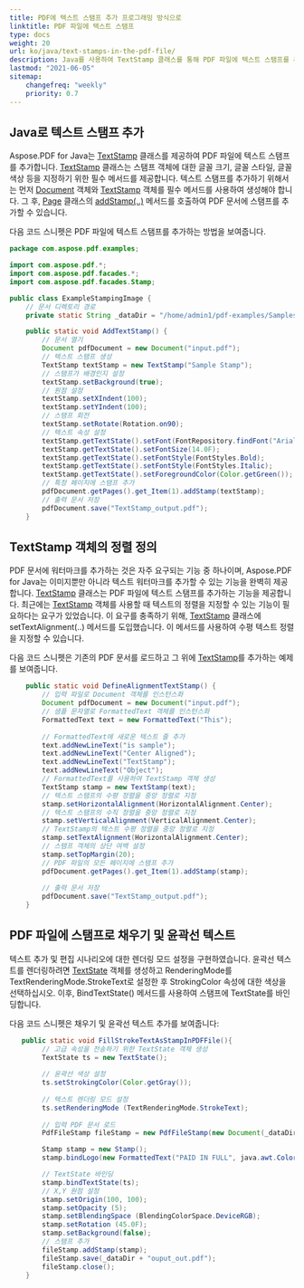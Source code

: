 ```yaml
---
title: PDF에 텍스트 스탬프 추가 프로그래밍 방식으로
linktitle: PDF 파일에 텍스트 스탬프
type: docs
weight: 20
url: ko/java/text-stamps-in-the-pdf-file/
description: Java를 사용하여 TextStamp 클래스를 통해 PDF 파일에 텍스트 스탬프를 추가합니다.
lastmod: "2021-06-05"
sitemap:
    changefreq: "weekly"
    priority: 0.7
---
```


## Java로 텍스트 스탬프 추가

Aspose.PDF for Java는 [TextStamp](https://reference.aspose.com/pdf/java/com.aspose.pdf/TextStamp) 클래스를 제공하여 PDF 파일에 텍스트 스탬프를 추가합니다.
 [TextStamp](https://reference.aspose.com/pdf/java/com.aspose.pdf/TextStamp) 클래스는 스탬프 객체에 대한 글꼴 크기, 글꼴 스타일, 글꼴 색상 등을 지정하기 위한 필수 메서드를 제공합니다. 텍스트 스탬프를 추가하기 위해서는 먼저 [Document](https://reference.aspose.com/pdf/java/com.aspose.pdf/Document) 객체와 [TextStamp](https://reference.aspose.com/pdf/java/com.aspose.pdf/TextStamp) 객체를 필수 메서드를 사용하여 생성해야 합니다. 그 후, [Page](https://reference.aspose.com/pdf/java/com.aspose.pdf/Page) 클래스의 [addStamp(..)](https://reference.aspose.com/pdf/java/com.aspose.pdf/Page#addStamp-com.aspose.pdf.Stamp-) 메서드를 호출하여 PDF 문서에 스탬프를 추가할 수 있습니다.

다음 코드 스니펫은 PDF 파일에 텍스트 스탬프를 추가하는 방법을 보여줍니다.

```java
package com.aspose.pdf.examples;

import com.aspose.pdf.*;
import com.aspose.pdf.facades.*;
import com.aspose.pdf.facades.Stamp;

public class ExampleStampingImage {
    // 문서 디렉토리 경로
    private static String _dataDir = "/home/admin1/pdf-examples/Samples/";

    public static void AddTextStamp() {
        // 문서 열기
        Document pdfDocument = new Document("input.pdf");
        // 텍스트 스탬프 생성
        TextStamp textStamp = new TextStamp("Sample Stamp");
        // 스탬프가 배경인지 설정
        textStamp.setBackground(true);
        // 원점 설정
        textStamp.setXIndent(100);
        textStamp.setYIndent(100);
        // 스탬프 회전
        textStamp.setRotate(Rotation.on90);
        // 텍스트 속성 설정
        textStamp.getTextState().setFont(FontRepository.findFont("Arial"));
        textStamp.getTextState().setFontSize(14.0F);
        textStamp.getTextState().setFontStyle(FontStyles.Bold);
        textStamp.getTextState().setFontStyle(FontStyles.Italic);
        textStamp.getTextState().setForegroundColor(Color.getGreen());
        // 특정 페이지에 스탬프 추가
        pdfDocument.getPages().get_Item(1).addStamp(textStamp);
        // 출력 문서 저장
        pdfDocument.save("TextStamp_output.pdf");
    }
```

## TextStamp 객체의 정렬 정의

PDF 문서에 워터마크를 추가하는 것은 자주 요구되는 기능 중 하나이며, Aspose.PDF for Java는 이미지뿐만 아니라 텍스트 워터마크를 추가할 수 있는 기능을 완벽히 제공합니다. [TextStamp](https://reference.aspose.com/pdf/java/com.aspose.pdf/TextStamp) 클래스는 PDF 파일에 텍스트 스탬프를 추가하는 기능을 제공합니다. 최근에는 [TextStamp](https://reference.aspose.com/pdf/java/com.aspose.pdf/TextStamp) 객체를 사용할 때 텍스트의 정렬을 지정할 수 있는 기능이 필요하다는 요구가 있었습니다. 이 요구를 충족하기 위해, [TextStamp](https://reference.aspose.com/pdf/java/com.aspose.pdf/TextStamp) 클래스에 setTextAlignment(..) 메서드를 도입했습니다. 이 메서드를 사용하여 수평 텍스트 정렬을 지정할 수 있습니다.

다음 코드 스니펫은 기존의 PDF 문서를 로드하고 그 위에 [TextStamp](https://reference.aspose.com/pdf/java/com.aspose.pdf/TextStamp)를 추가하는 예제를 보여줍니다.

```java
    public static void DefineAlignmentTextStamp() {
        // 입력 파일로 Document 객체를 인스턴스화
        Document pdfDocument = new Document("input.pdf");
        // 샘플 문자열로 FormattedText 객체를 인스턴스화
        FormattedText text = new FormattedText("This");
        
        // FormattedText에 새로운 텍스트 줄 추가
        text.addNewLineText("is sample");
        text.addNewLineText("Center Aligned");
        text.addNewLineText("TextStamp");
        text.addNewLineText("Object");
        // FormattedText를 사용하여 TextStamp 객체 생성
        TextStamp stamp = new TextStamp(text);
        // 텍스트 스탬프의 수평 정렬을 중앙 정렬로 지정
        stamp.setHorizontalAlignment(HorizontalAlignment.Center);
        // 텍스트 스탬프의 수직 정렬을 중앙 정렬로 지정
        stamp.setVerticalAlignment(VerticalAlignment.Center);
        // TextStamp의 텍스트 수평 정렬을 중앙 정렬로 지정
        stamp.setTextAlignment(HorizontalAlignment.Center);
        // 스탬프 객체의 상단 여백 설정
        stamp.setTopMargin(20);
        // PDF 파일의 모든 페이지에 스탬프 추가
        pdfDocument.getPages().get_Item(1).addStamp(stamp);
        
        // 출력 문서 저장
        pdfDocument.save("TextStamp_output.pdf");
    }
```


## PDF 파일에 스탬프로 채우기 및 윤곽선 텍스트

텍스트 추가 및 편집 시나리오에 대한 렌더링 모드 설정을 구현하였습니다. 윤곽선 텍스트를 렌더링하려면 [TextState](https://reference.aspose.com/pdf/java/com.aspose.pdf/TextState) 객체를 생성하고 RenderingMode를 TextRenderingMode.StrokeText로 설정한 후 StrokingColor 속성에 대한 색상을 선택하십시오. 이후, BindTextState() 메서드를 사용하여 스탬프에 TextState를 바인딩합니다.

다음 코드 스니펫은 채우기 및 윤곽선 텍스트 추가를 보여줍니다:

```java
   public static void FillStrokeTextAsStampInPDFFile(){
        // 고급 속성을 전송하기 위한 TextState 객체 생성
        TextState ts = new TextState();
        
        // 윤곽선 색상 설정
        ts.setStrokingColor(Color.getGray());
        
        // 텍스트 렌더링 모드 설정
        ts.setRenderingMode (TextRenderingMode.StrokeText);
        
        // 입력 PDF 문서 로드
        PdfFileStamp fileStamp = new PdfFileStamp(new Document(_dataDir + "input.pdf"));

        Stamp stamp = new Stamp();
        stamp.bindLogo(new FormattedText("PAID IN FULL", java.awt.Color.GRAY, "Arial", EncodingType.Winansi, true, 78));

        // TextState 바인딩
        stamp.bindTextState(ts);
        // X,Y 원점 설정
        stamp.setOrigin(100, 100);
        stamp.setOpacity (5);
        stamp.setBlendingSpace (BlendingColorSpace.DeviceRGB);
        stamp.setRotation (45.0F);
        stamp.setBackground(false);
        // 스탬프 추가
        fileStamp.addStamp(stamp);
        fileStamp.save(_dataDir + "ouput_out.pdf");
        fileStamp.close();
    }
```